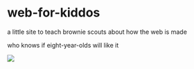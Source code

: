 # web-for-kiddos

a little site to teach brownie scouts about how the web is made

who knows if eight-year-olds will like it

![](https://dl.dropboxusercontent.com/u/37968874/img/no-idea.jpg)
